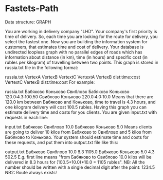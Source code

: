 # Fastets-Path
Data structure: GRAPH

You are working in delivery company "LHD". Your company's first priority is time of delivery. So, each time you are looking for the route for delivery, you select the fastest one. 
Now you are building the information system for customers, that estimates time and cost of delivery. Your database is undirected loopless graph with no parallel edges of roads which has information about distance (in km), time (in hours) and specific cost (in rubles per kilogram) of travelling between two points. This graph is stored in russia.txt file in the following format: 

russia.txt
VertexA VertexB VertextC
VertextA VertexB dist:time:cost VertextC VertexB dist:time:cost
For example: 

russia.txt
Бабяково Коньково Свиблово
Бабяково Коньково 120.0:4.3:100.50 Свиблово Коньково 220.0:4.0:10.0
Means that there are 120.0 km between Бабяково and Коньково, time to travel is 4.3 hours, and one kilogram delivery will cost 100.5 rubles. 
Having this graph you can estimate delivery time and costs for you clients. You are given input.txt with requests in each line: 

input.txt
Бабяково Свиблово 10.0
Бабяково Коньково 5.0
Means clients are going to deliver 10 kilos from Бабяково to Свиблово and 5 kilos from Бабяково to Коньково. Your system should estimate time and costs for these requests, and put them into output.txt file like this: 

output.txt
Бабяково Свиблово 10.0 8.3 1105.0
Бабяково Коньково 5.0 4.3 502.5
E.g. first line means "from Бабяково to Свиблово 10.0 kilos will be delivered in 8.3 hours for (100.5+10.0)*10.0 = 1105 rubles". 
NB: All the number should be written with a single decimal digit after the point: 1234.5
NB2: Route always exists!
